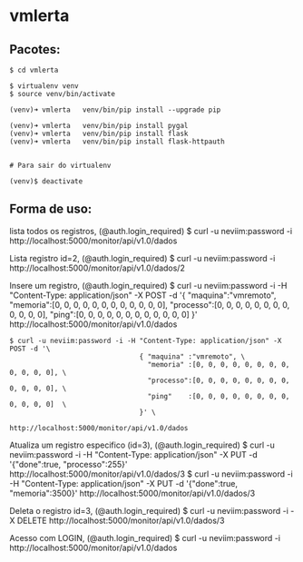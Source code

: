 vmlerta
=======

Pacotes:
--------

	$ cd vmlerta

	$ virtualenv venv
 	$ source venv/bin/activate 
 	
	(venv)➜ vmlerta   venv/bin/pip install --upgrade pip

 	(venv)➜ vmlerta   venv/bin/pip install pygal
    (venv)➜ vmlerta   venv/bin/pip install flask
	(venv)➜ vmlerta   venv/bin/pip install flask-httpauth


    # Para sair do virtualenv

	(venv)$ deactivate 



Forma de uso:
-------------

lista todos os registros, (@auth.login_required)
	$ curl -u neviim:password -i http://localhost:5000/monitor/api/v1.0/dados

Lista registro id=2, (@auth.login_required)
	$ curl -u neviim:password -i http://localhost:5000/monitor/api/v1.0/dados/2

Insere um registro, (@auth.login_required)
  	$ curl -u neviim:password -i -H "Content-Type: application/json" -X POST -d '{ "maquina":"vmremoto", "memoria":[0, 0, 0, 0, 0, 0, 0, 0, 0, 0, 0, 0], "processo":[0, 0, 0, 0, 0, 0, 0, 0, 0, 0, 0, 0], "ping":[0, 0, 0, 0, 0, 0, 0, 0, 0, 0, 0, 0] }' http://localhost:5000/monitor/api/v1.0/dados

	$ curl -u neviim:password -i -H "Content-Type: application/json" -X POST -d '\
									{ "maquina" :"vmremoto", \
									  "memoria" :[0, 0, 0, 0, 0, 0, 0, 0, 0, 0, 0, 0], \
									  "processo":[0, 0, 0, 0, 0, 0, 0, 0, 0, 0, 0, 0], \
									  "ping"    :[0, 0, 0, 0, 0, 0, 0, 0, 0, 0, 0, 0]  \
									}' \
									http://localhost:5000/monitor/api/v1.0/dados


Atualiza um registro especifico (id=3), (@auth.login_required)
	$ curl -u neviim:password -i -H "Content-Type: application/json" -X PUT -d '{"done":true, "processo":255}' http://localhost:5000/monitor/api/v1.0/dados/3
	$ curl -u neviim:password -i -H "Content-Type: application/json" -X PUT -d '{"done":true, "memoria":3500}' http://localhost:5000/monitor/api/v1.0/dados/3

Deleta o registro id=3, (@auth.login_required)
	$ curl -u neviim:password -i -X DELETE http://localhost:5000/monitor/api/v1.0/dados/3

Acesso com LOGIN, (@auth.login_required)
	$ curl -u neviim:password -i http://localhost:5000/monitor/api/v1.0/dados
